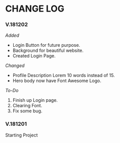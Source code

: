 # CHANGE LOG
### V.181202
*Added*
* Login Button for future purpose. 
* Background for beautiful website.
* Created Login Page.

*Changed*
* Profile Description Lorem 10 words instead of 15. 
* Hero body now have Font Awesome Logo.

*To-Do*
1. Finish up Login page.
2. Clearing Font.
3. Fix some bug.

### V.181201
Starting Project

